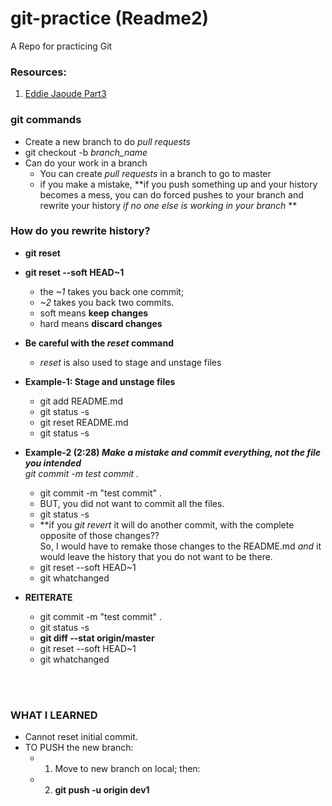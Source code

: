 # git-practice (Readme2)
A Repo for practicing Git


### Resources:

1. [Eddie Jaoude Part3](https://www.youtube.com/watch?v=LsQjcX3b0ZM&list=PL4lTrYcDuAfxAgSefXftJXbhw0qvjfOFo&index=3)  

### git commands  

* Create a new branch to do *pull requests*  
* git checkout -b *branch_name*  
* Can do your work in a branch  
  - You can create *pull requests* in a branch to go to master    
  - if you make a mistake, **if you push something up and your history becomes a mess, you can do forced pushes to your branch and rewrite your history *if no one else is working in your branch*  **  

### How do you rewrite history?  
* **git reset**
* **git reset --soft HEAD~1**  
  - the *~1* takes you back one commit; 
  - *~2* takes you back two commits. 
  - soft means **keep changes**  
  - hard means **discard changes**  
* **Be careful with the *reset* command**  
  - *reset* is also used to stage and unstage files  
* **Example-1: Stage and unstage files**  
  - git add README.md  
  - git status -s  
  - git reset README.md
  - git status -s 
  
* **Example-2 (2:28) *Make a mistake and commit everything, not the file you intended***   
  *git commit -m *test commit* .*  
  - git commit -m "test commit" . 
  - BUT, you did not want to commit all the files.  
  - git status -s  
  - **if you *git revert* it will do another commit, with the complete opposite of those changes??  
  So, I would have to remake those changes to the README.md  *and* it would leave the history that you do not want to be there.  
  - git reset --soft HEAD~1 
  - git whatchanged  
  
* **REITERATE**  
  -  git commit -m "test commit" . 
  - git status -s 
  - **git diff --stat origin/master**
  - git reset --soft HEAD~1
  - git whatchanged 
<br> 
<br> 

###  **WHAT I LEARNED**  

* Cannot reset initial commit.  
* TO PUSH the new branch:    
  - 1. Move to new branch on local; then:     
  - 2. **git push -u origin dev1**  
  
  
  
  



